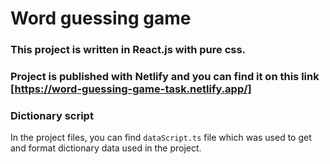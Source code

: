 # Word guessing game

### This project is written in React.js with pure css. 

### Project is published with Netlify and you can find it on this link [https://word-guessing-game-task.netlify.app/]

### Dictionary script

In the project files, you can find ```dataScript.ts``` file which was used to get and format dictionary data used in the project.


